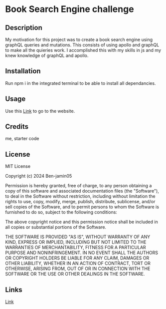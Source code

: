 # Book Search Engine challenge

## Description

My motivation for this project was to create a book search engine using graphQL queries and mutations. This consists of using apollo and graphQL to make all the quieries work. I accomplished this with my skills in js and my knew knowledge of graphQL and apollo. 

## Installation

Run npm i in the integrated terminal to be able to install all dependancies. 

## Usage

Use this [Link](https://book-search-engine-vwv5.onrender.com) to go to the website.

## Credits 

me, starter code

## License

MIT License

Copyright (c) 2024 Ben-jamin05

Permission is hereby granted, free of charge, to any person obtaining a copy
of this software and associated documentation files (the "Software"), to deal
in the Software without restriction, including without limitation the rights
to use, copy, modify, merge, publish, distribute, sublicense, and/or sell
copies of the Software, and to permit persons to whom the Software is
furnished to do so, subject to the following conditions:

The above copyright notice and this permission notice shall be included in all
copies or substantial portions of the Software.

THE SOFTWARE IS PROVIDED "AS IS", WITHOUT WARRANTY OF ANY KIND, EXPRESS OR
IMPLIED, INCLUDING BUT NOT LIMITED TO THE WARRANTIES OF MERCHANTABILITY,
FITNESS FOR A PARTICULAR PURPOSE AND NONINFRINGEMENT. IN NO EVENT SHALL THE
AUTHORS OR COPYRIGHT HOLDERS BE LIABLE FOR ANY CLAIM, DAMAGES OR OTHER
LIABILITY, WHETHER IN AN ACTION OF CONTRACT, TORT OR OTHERWISE, ARISING FROM,
OUT OF OR IN CONNECTION WITH THE SOFTWARE OR THE USE OR OTHER DEALINGS IN THE
SOFTWARE.



## Links

[Link](https://book-search-engine-vwv5.onrender.com)
